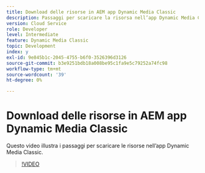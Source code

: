 ```yaml
---
title: Download delle risorse in AEM app Dynamic Media Classic
description: Passaggi per scaricare la risorsa nell’app Dynamic Media Classic
version: Cloud Service
role: Developer
level: Intermediate
feature: Dynamic Media Classic
topic: Development
index: y
exl-id: 9e845b1c-2045-4755-b6f0-3526396d3126
source-git-commit: b3e9251bdb18a008be95c1fa9e5c79252a74fc98
workflow-type: tm+mt
source-wordcount: '39'
ht-degree: 0%

---
```


# Download delle risorse in AEM app Dynamic Media Classic

Questo video illustra i passaggi per scaricare le risorse nell’app Dynamic Media Classic.

>[!VIDEO](https://video.tv.adobe.com/v/335458?quality=12&learn=on)
